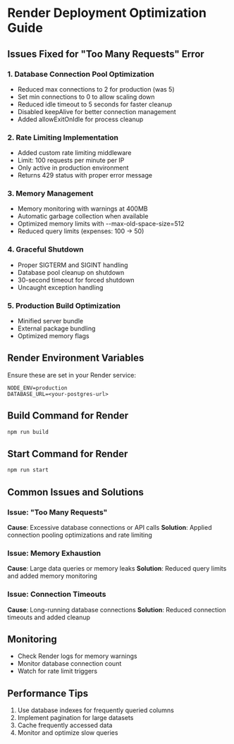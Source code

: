 # Render Deployment Optimization Guide

## Issues Fixed for "Too Many Requests" Error

### 1. Database Connection Pool Optimization
- Reduced max connections to 2 for production (was 5)
- Set min connections to 0 to allow scaling down
- Reduced idle timeout to 5 seconds for faster cleanup
- Disabled keepAlive for better connection management
- Added allowExitOnIdle for process cleanup

### 2. Rate Limiting Implementation
- Added custom rate limiting middleware
- Limit: 100 requests per minute per IP
- Only active in production environment
- Returns 429 status with proper error message

### 3. Memory Management
- Memory monitoring with warnings at 400MB
- Automatic garbage collection when available
- Optimized memory limits with --max-old-space-size=512
- Reduced query limits (expenses: 100 → 50)

### 4. Graceful Shutdown
- Proper SIGTERM and SIGINT handling
- Database pool cleanup on shutdown
- 30-second timeout for forced shutdown
- Uncaught exception handling

### 5. Production Build Optimization
- Minified server bundle
- External package bundling
- Optimized memory flags

## Render Environment Variables
Ensure these are set in your Render service:

```
NODE_ENV=production
DATABASE_URL=<your-postgres-url>
```

## Build Command for Render
```bash
npm run build
```

## Start Command for Render
```bash
npm run start
```

## Common Issues and Solutions

### Issue: "Too Many Requests"
**Cause**: Excessive database connections or API calls
**Solution**: Applied connection pooling optimizations and rate limiting

### Issue: Memory Exhaustion
**Cause**: Large data queries or memory leaks
**Solution**: Reduced query limits and added memory monitoring

### Issue: Connection Timeouts
**Cause**: Long-running database connections
**Solution**: Reduced connection timeouts and added cleanup

## Monitoring
- Check Render logs for memory warnings
- Monitor database connection count
- Watch for rate limit triggers

## Performance Tips
1. Use database indexes for frequently queried columns
2. Implement pagination for large datasets
3. Cache frequently accessed data
4. Monitor and optimize slow queries
